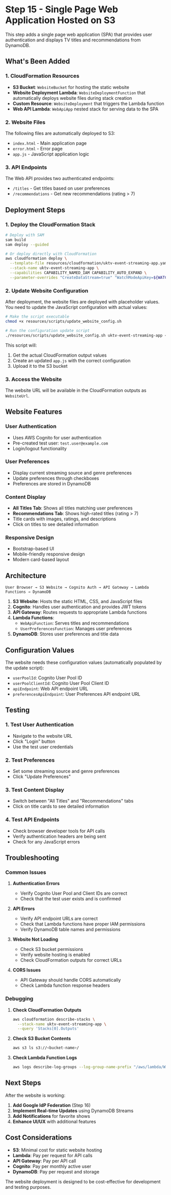 # Step 15 - Single Page Web Application Hosted on S3

This step adds a single page web application (SPA) that provides user authentication and displays TV titles and recommendations from DynamoDB.

## What's Been Added

### 1. CloudFormation Resources

- **S3 Bucket**: `WebsiteBucket` for hosting the static website
- **Website Deployment Lambda**: `WebsiteDeploymentFunction` that automatically deploys website files during stack creation
- **Custom Resource**: `WebsiteDeployment` that triggers the Lambda function
- **Web API Lambda**: `WebApiApp` nested stack for serving data to the SPA

### 2. Website Files

The following files are automatically deployed to S3:
- `index.html` - Main application page
- `error.html` - Error page
- `app.js` - JavaScript application logic

### 3. API Endpoints

The Web API provides two authenticated endpoints:
- `/titles` - Get titles based on user preferences
- `/recommendations` - Get new recommendations (rating > 7)

## Deployment Steps

### 1. Deploy the CloudFormation Stack

```bash
# Deploy with SAM
sam build
sam deploy --guided

# Or deploy directly with CloudFormation
aws cloudformation deploy \
  --template-file resources/cloudformation/uktv-event-streaming-app.yaml \
  --stack-name uktv-event-streaming-app \
  --capabilities CAPABILITY_NAMED_IAM CAPABILITY_AUTO_EXPAND \
  --parameter-overrides "CreateDataStream=true" "WatchModeApiKey=${WATCHMODE_API_KEY}"
```

### 2. Update Website Configuration

After deployment, the website files are deployed with placeholder values. You need to update the JavaScript configuration with actual values:

```bash
# Make the script executable
chmod +x resources/scripts/update_website_config.sh

# Run the configuration update script
./resources/scripts/update_website_config.sh uktv-event-streaming-app <your-profile> <your-region>
```

This script will:
1. Get the actual CloudFormation output values
2. Create an updated `app.js` with the correct configuration
3. Upload it to the S3 bucket

### 3. Access the Website

The website URL will be available in the CloudFormation outputs as `WebsiteUrl`.

## Website Features

### User Authentication
- Uses AWS Cognito for user authentication
- Pre-created test user: `test.user@example.com`
- Login/logout functionality

### User Preferences
- Display current streaming source and genre preferences
- Update preferences through checkboxes
- Preferences are stored in DynamoDB

### Content Display
- **All Titles Tab**: Shows all titles matching user preferences
- **Recommendations Tab**: Shows high-rated titles (rating > 7)
- Title cards with images, ratings, and descriptions
- Click on titles to see detailed information

### Responsive Design
- Bootstrap-based UI
- Mobile-friendly responsive design
- Modern card-based layout

## Architecture

```
User Browser → S3 Website → Cognito Auth → API Gateway → Lambda Functions → DynamoDB
```

1. **S3 Website**: Hosts the static HTML, CSS, and JavaScript files
2. **Cognito**: Handles user authentication and provides JWT tokens
3. **API Gateway**: Routes requests to appropriate Lambda functions
4. **Lambda Functions**: 
   - `WebApiFunction`: Serves titles and recommendations
   - `UserPreferencesFunction`: Manages user preferences
5. **DynamoDB**: Stores user preferences and title data

## Configuration Values

The website needs these configuration values (automatically populated by the update script):

- `userPoolId`: Cognito User Pool ID
- `userPoolClientId`: Cognito User Pool Client ID
- `apiEndpoint`: Web API endpoint URL
- `preferencesApiEndpoint`: User Preferences API endpoint URL

## Testing

### 1. Test User Authentication
- Navigate to the website URL
- Click "Login" button
- Use the test user credentials

### 2. Test Preferences
- Set some streaming source and genre preferences
- Click "Update Preferences"

### 3. Test Content Display
- Switch between "All Titles" and "Recommendations" tabs
- Click on title cards to see detailed information

### 4. Test API Endpoints
- Check browser developer tools for API calls
- Verify authentication headers are being sent
- Check for any JavaScript errors

## Troubleshooting

### Common Issues

1. **Authentication Errors**
   - Verify Cognito User Pool and Client IDs are correct
   - Check that the test user exists and is confirmed

2. **API Errors**
   - Verify API endpoint URLs are correct
   - Check that Lambda functions have proper IAM permissions
   - Verify DynamoDB table names and permissions

3. **Website Not Loading**
   - Check S3 bucket permissions
   - Verify website hosting is enabled
   - Check CloudFormation outputs for correct URLs

4. **CORS Issues**
   - API Gateway should handle CORS automatically
   - Check Lambda function response headers

### Debugging

1. **Check CloudFormation Outputs**
   ```bash
   aws cloudformation describe-stacks \
     --stack-name uktv-event-streaming-app \
     --query 'Stacks[0].Outputs'
   ```

2. **Check S3 Bucket Contents**
   ```bash
   aws s3 ls s3://<bucket-name>/
   ```

3. **Check Lambda Function Logs**
   ```bash
   aws logs describe-log-groups --log-group-name-prefix "/aws/lambda/WebApiFunction"
   ```

## Next Steps

After the website is working:

1. **Add Google IdP Federation** (Step 16)
2. **Implement Real-time Updates** using DynamoDB Streams
3. **Add Notifications** for favorite shows
4. **Enhance UI/UX** with additional features

## Cost Considerations

- **S3**: Minimal cost for static website hosting
- **Lambda**: Pay per request for API calls
- **API Gateway**: Pay per API call
- **Cognito**: Pay per monthly active user
- **DynamoDB**: Pay per request and storage

The website deployment is designed to be cost-effective for development and testing purposes.
